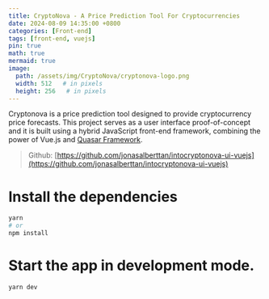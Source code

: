 ```yaml
---
title: CryptoNova - A Price Prediction Tool For Cryptocurrencies
date: 2024-08-09 14:35:00 +0800
categories: [Front-end]
tags: [front-end, vuejs]
pin: true
math: true
mermaid: true
image:
  path: /assets/img/CryptoNova/cryptonova-logo.png
  width: 512   # in pixels
  height: 256   # in pixels
---
```


<!-- ![CyptoNova Logo](/assets/img/CryptoNova/cryptonova-logo.png) -->

Cryptonova is a price prediction tool designed to provide cryptocurrency price forecasts. This project serves as a user interface proof-of-concept and it is built using a hybrid JavaScript front-end framework, combining the power of Vue.js and [Quasar Framework](https://quasar.dev/).

> Github: [https://github.com/jonasalberttan/intocryptonova-ui-vuejs](https://github.com/jonasalberttan/intocryptonova-ui-vuejs)

# Install the dependencies
```bash
yarn
# or
npm install
```
# Start the app in development mode.

```bash
yarn dev
```
